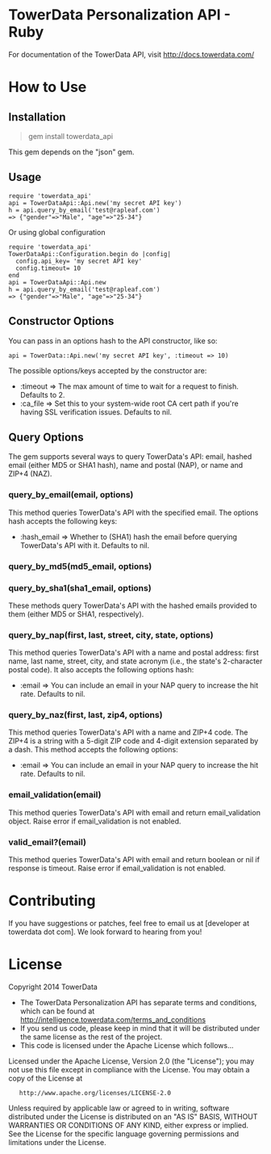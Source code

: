 TowerData Personalization API - Ruby
====================================

For documentation of the TowerData API, visit 
http://docs.towerdata.com/

How to Use
==========

Installation
------------
> gem install towerdata_api

This gem depends on the "json" gem.

Usage
-----
    require 'towerdata_api'
    api = TowerDataApi::Api.new('my secret API key')
    h = api.query_by_email('test@rapleaf.com')
    => {"gender"=>"Male", "age"=>"25-34"}

Or using global configuration

    require 'towerdata_api'
    TowerDataApi::Configuration.begin do |config|
      config.api_key= 'my secret API key'
      config.timeout= 10 
    end
    api = TowerDataApi::Api.new
    h = api.query_by_email('test@rapleaf.com')
    => {"gender"=>"Male", "age"=>"25-34"}

Constructor Options
-------------------
You can pass in an options hash to the API constructor, like so:

    api = TowerData::Api.new('my secret API key', :timeout => 10)

The possible options/keys accepted by the constructor are:

 - :timeout => The max amount of time to wait for a request to finish. Defaults to 2.
 - :ca_file => Set this to your system-wide root CA cert path if you're having SSL verification issues. Defaults to nil.
 
Query Options
-------------
The gem supports several ways to query TowerData's API: email, hashed email (either MD5 or SHA1 hash), name and postal (NAP), or name and ZIP+4 (NAZ).

### query_by_email(email, options)

This method queries TowerData's API with the specified email. The options hash accepts the following keys:

 - :hash_email    => Whether to (SHA1) hash the email before querying TowerData's API with it. Defaults to nil.

### query_by_md5(md5_email, options)
### query_by_sha1(sha1_email, options)

These methods query TowerData's API with the hashed emails provided to them (either MD5 or SHA1, respectively). 

### query_by_nap(first, last, street, city, state, options)

This method queries TowerData's API with a name and postal address: first name, last name, street, city, and state acronym (i.e., the state's 2-character postal code). It also accepts the following options hash:

 - :email          => You can include an email in your NAP query to increase the hit rate. Defaults to nil.

### query_by_naz(first, last, zip4, options)

This method queries TowerData's API with a name and ZIP+4 code. The ZIP+4 is a string with a 5-digit ZIP code and 4-digit extension separated by a dash. This method accepts the following options:

 - :email          => You can include an email in your NAP query to increase the hit rate. Defaults to nil.

### email_validation(email)

This method queries TowerData's API with email and return email_validation object. Raise error if email_validation is not enabled. 

### valid_email?(email)

This method queries TowerData's API with email and return boolean or nil if response is timeout. Raise error if email_validation is not enabled. 


Contributing
============
If you have suggestions or patches, feel free to email us at
[developer at towerdata dot com]. We look forward to hearing from you!

License
=======
Copyright 2014 TowerData

* The TowerData Personalization API has separate terms and conditions, which can
  be found at http://intelligence.towerdata.com/terms_and_conditions
* If you send us code, please keep in mind that it will be distributed under
  the same license as the rest of the project.
* This code is licensed under the Apache License which follows...

Licensed under the Apache License, Version 2.0 (the "License");
you may not use this file except in compliance with the License.
You may obtain a copy of the License at

       http://www.apache.org/licenses/LICENSE-2.0

Unless required by applicable law or agreed to in writing, software
distributed under the License is distributed on an "AS IS" BASIS,
WITHOUT WARRANTIES OR CONDITIONS OF ANY KIND, either express or implied.
See the License for the specific language governing permissions and
limitations under the License.
